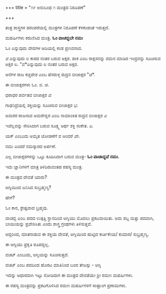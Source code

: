 +++
title = "೧೯ ಅನುಬಂಧ ೧ ಮಂತ್ರದ ನಿರೂಪಣೆ"

+++

ತಂತ್ರ ಶಾಸ್ತ್ರಗಳ ಪರಂಪರೆಯಲ್ಲಿ ಮಂತ್ರಗಳ ನಿರೂಪಣೆ ಕೆಳಕಂಡಂತೆ ಇರುತ್ತದೆ.

ಮಹರ್ಷಿಗಳು ಕರುಣಿಸಿದ ಮಂತ್ರ.      **ಓಂ ವಾಚದ್ಭಬೇ ನಮಃ**

ಓಂ ಎನ್ನುವುದು ವೇದಗಳ ಆದಿಯಲ್ಲಿ ಕಂಡ ಪ್ರಣವನಾದ.

*ವ* ಎನ್ನುವುದು ಲ ಕಾರದ ನಂತರ ಬರುವ ಅಕ್ಷರ.  ಪಾಕ ಎಂಬ ರಾಕ್ಷಸನನ್ನು ದಮನ ಮಾಡಿದ ಇಂದ್ರನನ್ನು ಸೂಚಿಸುವ ಅಕ್ಷರ ಲ.  "ವ*ಎನ್ನುವುದು ಲ ನಂತರ ಬರುವ ಅಕ್ಷರ.

ಆನೆಗಳ ರಾಜ ಕಚ್ಚಪೇಶ ಎಂಬ ಹೆಸರುಳ್ಳ ರುದ್ರನ ಬೀಜಾಕ್ಷರ "ಚ*.

ಈ ಬೀಜಾಕ್ಷರಗಳು ಓಂ. ವ. ಚ.

ಧರಾಧರ  ಪರ್ವತದ ಬೀಜಾಕ್ಷರ *ದ*

ಗಾಢನಿದ್ರೆಯಲ್ಲಿ ಶಕ್ತಿಯನ್ನು ಸೂಚಿಸುವ ಬೀಜಾಕ್ಷರ  *ಭ*.

ಅಮರರ ರಾಜನಾದ ಅಮರೇಶ್ವರ ಎಂಬ ನಾಮಾಂಕಿತ  ರುದ್ರನ ಬೀಜಾಕ್ಷರ   *ಎ*

ಇವೆಲ್ಲವನ್ನು ಸೇರಿಸಿದಾಗ ಬರುವ ಸೂಕ್ಷ್ಮ ಅರ್ಥ ಶಕ್ತಿ ಸಂಕೇತ.  *ಏ*.

ಯಕ್ ಎಂಬುದು ಅಮೃತ ಜೋಡಣೆಗೆ  ವ ಅಂದರೆ  *ವೇ*.

ನಮಃ  ಎಂದರೆ ನಮಸ್ಕಾರದ ಅರ್ಪಣೆ.

ಎಲ್ಲ ಬೀಜಾಕ್ಷರಗಳನ್ನು ಒಟ್ಟು ಕೂಡಿಸಿದಾಗ ಬರುವ ಮಂತ್ರ- **ಓಂ ವಾಚಾದ್ಭವೆ ನಮಃ.**

ಇದು ಜ್ಞಾನಿಗಳಿಗೆ ಮಾತ್ರ ತಿಳಿದಿರುವಂತಹ ರಹಸ್ಯ ಮಂತ್ರ.

ಈ ಮಂತ್ರದ ದೇವತೆ ಯಾರು?

ಅಗ್ನಿಯಿಂದ ಜನಿಸಿದ ಸುಬ್ರಹ್ಮಣ್ಯ?

ಹೇಗೆ?

ಓಂ ಕಾರ, ಶ್ರೇಷ್ಟವಾದ ಬ್ರಹ್ಮವು.

ವಾಚದ್ಭ ಎಂಬ ಪದದ ಉತ್ಪತ್ತಿ ಸ್ಥಾನದಿಂದ ಅಗ್ನಿಯು ಮೊದಲು ಪ್ರಕಟವಾಯಿತು.  ಅದು ಶಬ್ದ ಮತ್ತು ಪದವಾಗಿ, ಬಾಯಿಯನ್ನು ಪ್ರವೇಶಿಸಿತು ಎಂದು ಶಾಸ್ತ್ರ ಗ್ರಂಥಗಳು ತಿಳಿಸುತ್ತವೆ.

ಆದ್ದರಿಂದ, ಮಾತನಾಡುವ ಈ ಶಕ್ತಿಯ ದೇವತೆ,  ಅಗ್ನಿಯಿಂದ ಹುಟ್ಟಿದ ಕಾರ್ತಿಕೇಯ/ ಕುಮಾರ/ ಸುಬ್ರಹ್ಮಣ್ಯ.

ಈ ಅಗ್ನಿಯು ಪ್ರಕೃತಿ ರೂಪದ್ದಲ್ಲ.

ವಚಟ್ ಎಂಬುದು, ಅಗ್ನಿಯನ್ನು ಸೂಚಿಸುತ್ತದೆ.

ವಚಟ್ ಎಂಬ ಪದದಿಂದ ಹೊರಟ ಮಾತಿನಿಂದ ಬಂದ ತೇಜಸ್ಸು - ಅಗ್ನಿ

ಇದನ್ನು ಆಧಾರವಾಗಿ ಇಟ್ಟು ನೋಡಿದಾಗ ಈ ಮಂತ್ರದ ದೇವತೆಯೇ ಶ್ರೀ ರಮಣ ಮಹರ್ಷಿಗಳು.

ಈ  ರಹಸ್ಯ ಮಂತ್ರವನ್ನು ಪ್ರಕಟಗೊಳಿಸಿದ ರಮಣ ಮಹರ್ಷಿಗಳಿಗೆ ಸಾಷ್ಟಾಂಗ ಪ್ರಣಾಮಗಳು.




